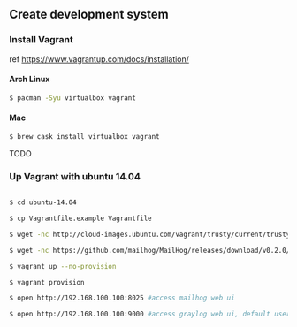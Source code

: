 ## Create development system

### Install Vagrant

ref https://www.vagrantup.com/docs/installation/

#### Arch Linux

```bash
$ pacman -Syu virtualbox vagrant
```

#### Mac

```bash
$ brew cask install virtualbox vagrant
```

TODO

### Up Vagrant with ubuntu 14.04

```bash

$ cd ubuntu-14.04

$ cp Vagrantfile.example Vagrantfile

$ wget -nc http://cloud-images.ubuntu.com/vagrant/trusty/current/trusty-server-cloudimg-amd64-vagrant-disk1.box

$ wget -nc https://github.com/mailhog/MailHog/releases/download/v0.2.0/MailHog_linux_amd64

$ vagrant up --no-provision

$ vagrant provision

$ open http://192.168.100.100:8025 #access mailhog web ui

$ open http://192.168.100.100:9000 #access graylog web ui, default username is 'admin', password is 'admin'.

```
